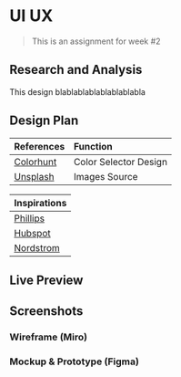 # UI UX

> This is an assignment for week #2

## Research and Analysis

This design blablablablablablablabla

## Design Plan

| References                         | Function              |
| :--------------------------------- | :-------------------- |
| [Colorhunt](https://colorhunt.co/) | Color Selector Design |
| [Unsplash](https://unsplash.com/)  | Images Source         |

| Inspirations                                                        |
| :------------------------------------------------------------------ |
| [Phillips](https://www.philips.com/a-w/about.html)                  |
| [Hubspot](https://www.hubspot.com/)                                 |
| [Nordstrom](https://www.nordstrom.com/browse/about/company-history) |

## Live Preview

## Screenshots

### Wireframe (Miro)

### Mockup & Prototype (Figma)
